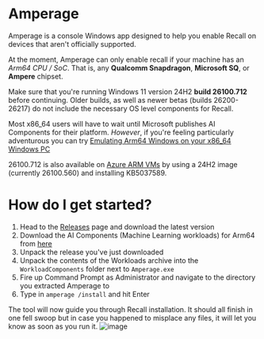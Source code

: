 # Amperage
Amperage is a console Windows app designed to help you enable Recall on devices that aren't officially supported.

At the moment, Amperage can only enable recall if your machine has an _Arm64 CPU / SoC_. That is, any **Qualcomm Snapdragon**, **Microsoft SQ**, or **Ampere** chipset.

Make sure that you're running Windows 11 version 24H2 **build 26100.712** before continuing. Older builds, as well as newer betas (builds 26200-26217) do not include the necessary OS level components for Recall.

Most x86_64 users will have to wait until Microsoft publishes AI Components for their platform. _However_, if you're feeling particularly adventurous you can try [Emulating Arm64 Windows on your x86_64 Windows PC](https://github.com/thebookisclosed/AmperageKit/blob/main/ArmOnX86_64.md)

26100.712 is also available on [Azure ARM VMs](https://learn.microsoft.com/en-us/windows/arm/create-arm-vm) by using a 24H2 image (currently 26100.560) and installing KB5037589.

# How do I get started?
1) Head to the [Releases](https://github.com/thebookisclosed/AmperageKit/releases) page and download the latest version
2) Download the AI Components (Machine Learning workloads) for Arm64 from [here](https://archive.org/details/windows-workloads-0.3.252.0-arm-64.7z)
3) Unpack the release you've just downloaded
4) Unpack the contents of the Workloads archive into the `WorkloadComponents` folder next to `Amperage.exe`
5) Fire up Command Prompt as Administrator and navigate to the directory you extracted Amperage to
6) Type in `amperage /install` and hit Enter

The tool will now guide you through Recall installation. It should all finish in one fell swoop but in case you happened to misplace any files, it will let you know as soon as you run it.
![image](https://github.com/thebookisclosed/AmperageKit/assets/13197516/722ffccb-3c16-4d3e-bf4c-b959d01588e3)
